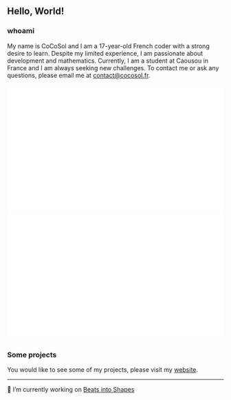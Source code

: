 ## Hello, World!

### whoami

My name is CoCoSol and I am a 17-year-old French coder with a strong desire to learn. Despite my limited experience, I am passionate about development and mathematics. Currently, I am a student at Caousou in France and I am always seeking new challenges. To contact me or ask any questions, please email me at contact@cocosol.fr.


![](https://raw.githubusercontent.com/cocosol007/github-stats/master/generated/languages.svg#gh-dark-mode-only)
![](https://raw.githubusercontent.com/cocosol007/github-stats/master/generated/overview.svg#gh-dark-mode-only)

### Some projects 

You would like to see some of my projects, please visit my [website](https://cocosol.fr).

---

🔭 I’m currently working on [Beats into Shapes](https://github.com/CoCoSol007/beats-into-shapes)
